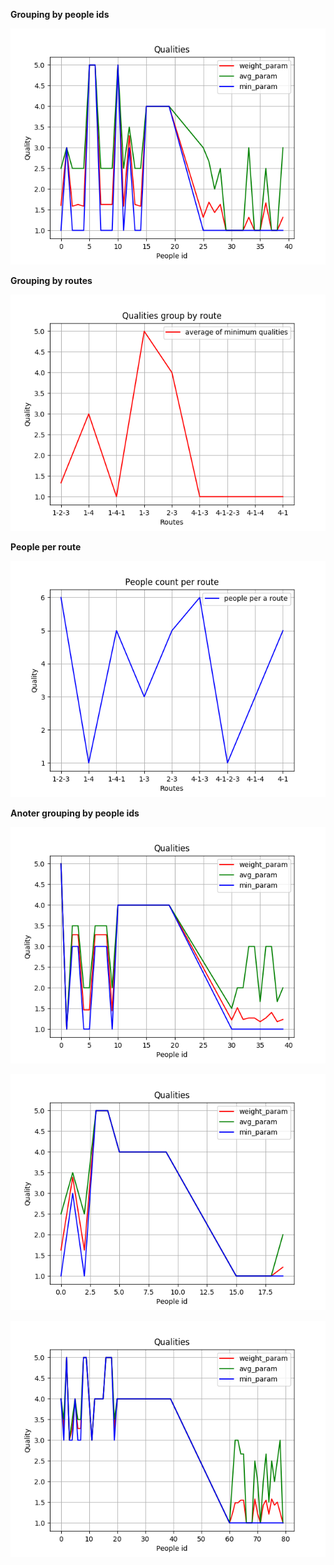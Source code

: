 **Grouping by people ids**

![Image alt](https://github.com/DianaArapova/smo/blob/master/png/pic_12_1_4.png)


**Grouping by routes**

![Image alt](https://github.com/DianaArapova/smo/blob/master/png/group_by_rote_min_1_1.png)

**People per route**

![Image alt](https://github.com/DianaArapova/smo/blob/master/png/group_by_route_count_of_people_1_1.png)


**Anoter grouping by people ids**

![Image alt](https://github.com/DianaArapova/smo/blob/master/png/pic_12_1_1.png)

![Image alt](https://github.com/DianaArapova/smo/blob/master/png/pic_12_1_2.png)

![Image alt](https://github.com/DianaArapova/smo/blob/master/png/pic_12_1_3.png)
